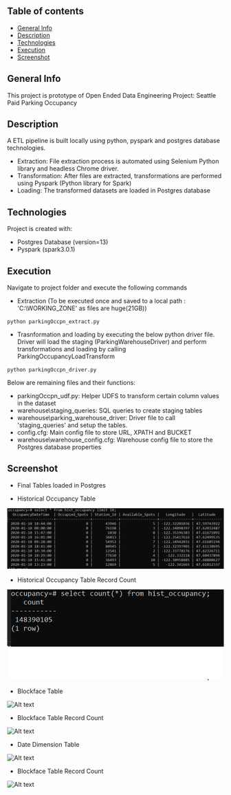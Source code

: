 ## Table of contents
* [General Info](#general-info)
* [Description](#description)
* [Technologies](#technologies)
* [Execution](#execution)
* [Screenshot](#screenshot)

## General Info
This project is prototype of Open Ended Data Engineering Project: Seattle Paid Parking Occupancy

## Description
A ETL pipeline is built locally using python, pyspark and postgres database technologies. 
* Extraction: File extraction process is automated using Selenium Python library and headless Chrome driver.
* Transformation: After files are extracted, transformations are performed using Pyspark (Python library for Spark)
* Loading: The transformed datasets are loaded in Postgres database


## Technologies
Project is created with:
* Postgres Database (version=13)
* Pyspark (spark3.0.1)


## Execution

Navigate to project folder and execute the following commands

* Extraction (To be executed once and saved to a local path  : 'C:\WORKING_ZONE\' as files are huge(21GB))

```
python parkingOccpn_extract.py

```

* Trasnformation and loading by executing the below python driver file.  Driver will load the staging (ParkingWarehouseDriver) and perform transformations and loading by calling ParkingOccupancyLoadTransform

```
python parkingOccpn_driver.py

```

Below are remaining files and their functions:

* parkingOccpn_udf.py: Helper UDFS to transform certain column values in the dataset
* warehouse\staging_queries: SQL queries to create staging tables
* warehouse\parking_warehouse_driver: Driver file to call 'staging_queries' and setup the tables.
* config.cfg: Main config file to store URL, XPATH and BUCKET
* warehouse\warehouse_config.cfg: Warehouse config file to store the Postgres database properties

## Screenshot
* Final Tables loaded in Postgres

* Historical Occupancy Table

![Alt text](screenshot/OccupancyData.PNG?raw=true "Historical Occupancy Table")

* Historical Occupancy Table Record Count

![Alt text](screenshot/OccupancyRecCnt.PNG?raw=true "Historical Occupancy Table Count")

* Blockface Table

![Alt text](/screenshot/BlockfaceTable.PNG?raw=true "Blockface Table")

* Blockface Table Record Count

![Alt text](/screenshot/BlockfaceRecCnt.PNG?raw=true "Blockface Table Count")

* Date Dimension Table

![Alt text](/screenshot/DateDim.PNG?raw=true "Date Dimension Table")

* Blockface Table Record Count

![Alt text](/screenshot/OccupancyRecCnt.PNG?raw=true "Date Dimension Table Count")


